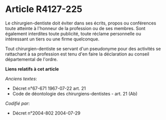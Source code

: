 # Article R4127-225

Le chirurgien-dentiste doit éviter dans ses écrits, propos ou conférences toute atteinte à l'honneur de la profession ou de
ses membres. Sont également interdites toute publicité, toute réclame personnelle ou intéressant un tiers ou une firme
quelconque.

Tout chirurgien-dentiste se servant d'un pseudonyme pour des activités se rattachant à sa profession est tenu d'en faire la
déclaration au conseil départemental de l'ordre.

**Liens relatifs à cet article**

_Anciens textes_:

  - Décret n°67-671 1967-07-22 art. 21
  - Code de déontologie des chirurgiens-dentistes - art. 21 (Ab)

_Codifié par_:

  - Décret n°2004-802 2004-07-29

